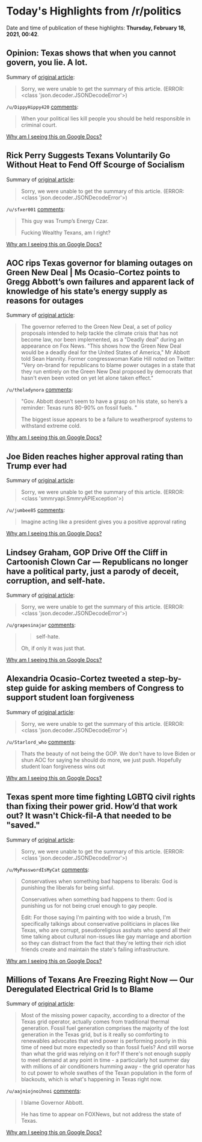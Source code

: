 # Today's Highlights from /r/politics

Date and time of publication of these highlights: **Thursday, February 18, 2021, 00:42**.

## Opinion: Texas shows that when you cannot govern, you lie. A lot.

Summary of [original article](https://www.washingtonpost.com/opinions/2021/02/17/texas-shows-that-when-you-cannot-govern-you-lie-lot/):

> Sorry, we were unable to get the summary of this article. (ERROR: <class 'json.decoder.JSONDecodeError'>)

`/u/DippyHippy420` [comments](https://www.reddit.com/r/politics/comments/lmcs5r/opinion_texas_shows_that_when_you_cannot_govern/):

> When your political lies kill people you should be held responsible in criminal court.

[Why am I seeing this on Google Docs?](https://docs.google.com/document/d/1Dc6We63vOXIZsc0op-Bt4abqkYjXzOigalQqFxmvvbM/edit?usp=sharing)

## Rick Perry Suggests Texans Voluntarily Go Without Heat to Fend Off Scourge of Socialism

Summary of [original article](https://www.vanityfair.com/news/2021/02/rick-perry-texas-power-outage):

> Sorry, we were unable to get the summary of this article. (ERROR: <class 'json.decoder.JSONDecodeError'>)

`/u/sfxer001` [comments](https://www.reddit.com/r/politics/comments/lmc3tz/rick_perry_suggests_texans_voluntarily_go_without/):

> This guy was Trump’s Energy Czar.  
> 
> Fucking Wealthy Texans, am I right?

[Why am I seeing this on Google Docs?](https://docs.google.com/document/d/1Dc6We63vOXIZsc0op-Bt4abqkYjXzOigalQqFxmvvbM/edit?usp=sharing)

## AOC rips Texas governor for blaming outages on Green New Deal | Ms Ocasio-Cortez points to Gregg Abbott’s own failures and apparent lack of knowledge of his state’s energy supply as reasons for outages

Summary of [original article](https://www.independent.co.uk/news/world/americas/us-politics/aoc-texas-winter-storm-green-new-deal-b1803840.html):

> The governor referred to the Green New Deal, a set of policy proposals intended to help tackle the climate crisis that has not become law, nor been implemented, as a "Deadly deal" during an appearance on Fox News. "This shows how the Green New Deal would be a deadly deal for the United States of America," Mr Abbott told Sean Hannity. Former congresswoman Katie Hill noted on Twitter: "Very on-brand for republicans to blame power outages in a state that they run entirely on the Green New Deal proposed by democrats that hasn't even been voted on yet let alone taken effect."

`/u/theladynora` [comments](https://www.reddit.com/r/politics/comments/lm79ng/aoc_rips_texas_governor_for_blaming_outages_on/):

> "Gov. Abbott doesn’t seem to have a grasp on his state, so here’s a reminder: Texas runs 80-90% on fossil fuels. "
> 
>  The biggest issue appears to be a failure to weatherproof systems to withstand extreme cold.

[Why am I seeing this on Google Docs?](https://docs.google.com/document/d/1Dc6We63vOXIZsc0op-Bt4abqkYjXzOigalQqFxmvvbM/edit?usp=sharing)

## Joe Biden reaches higher approval rating than Trump ever had

Summary of [original article](https://www.msnbc.com/the-beat-with-ari/watch/joe-biden-reaches-higher-approval-rating-than-trump-ever-had-101120581661):

> Sorry, we were unable to get the summary of this article. (ERROR: <class 'smmryapi.SmmryAPIException'>)

`/u/jumbee85` [comments](https://www.reddit.com/r/politics/comments/lm7fim/joe_biden_reaches_higher_approval_rating_than/):

> Imagine acting like a president gives you a positive approval rating

[Why am I seeing this on Google Docs?](https://docs.google.com/document/d/1Dc6We63vOXIZsc0op-Bt4abqkYjXzOigalQqFxmvvbM/edit?usp=sharing)

## Lindsey Graham, GOP Drive Off the Cliff in Cartoonish Clown Car — Republicans no longer have a political party, just a parody of deceit, corruption, and self-hate.

Summary of [original article](https://www.advocate.com/commentary/2021/2/17/lindsey-graham-gop-drive-cliff-cartoonish-clown-car):

> Sorry, we were unable to get the summary of this article. (ERROR: <class 'json.decoder.JSONDecodeError'>)

`/u/grapesinajar` [comments](https://www.reddit.com/r/politics/comments/lm91an/lindsey_graham_gop_drive_off_the_cliff_in/):

> >self-hate.
> 
> Oh, if only it was just that.

[Why am I seeing this on Google Docs?](https://docs.google.com/document/d/1Dc6We63vOXIZsc0op-Bt4abqkYjXzOigalQqFxmvvbM/edit?usp=sharing)

## Alexandria Ocasio-Cortez tweeted a step-by-step guide for asking members of Congress to support student loan forgiveness

Summary of [original article](https://www.businessinsider.com/aoc-prompts-followers-call-their-representatives-on-student-loan-forgiveness-2021-2):

> Sorry, we were unable to get the summary of this article. (ERROR: <class 'json.decoder.JSONDecodeError'>)

`/u/Starlord_who` [comments](https://www.reddit.com/r/politics/comments/lm9c86/alexandria_ocasiocortez_tweeted_a_stepbystep/):

> Thats the beauty of not being the GOP. We don't have to love Biden or shun AOC for saying he should do more, we just push. Hopefully student loan forgiveness wins out

[Why am I seeing this on Google Docs?](https://docs.google.com/document/d/1Dc6We63vOXIZsc0op-Bt4abqkYjXzOigalQqFxmvvbM/edit?usp=sharing)

## Texas spent more time fighting LGBTQ civil rights than fixing their power grid. How’d that work out? It wasn't Chick-fil-A that needed to be "saved."

Summary of [original article](https://www.lgbtqnation.com/2021/02/texas-spent-time-fighting-lgbtq-civil-rights-fixing-power-grid-howd-work/):

> Sorry, we were unable to get the summary of this article. (ERROR: <class 'json.decoder.JSONDecodeError'>)

`/u/MyPasswordIsMyCat` [comments](https://www.reddit.com/r/politics/comments/lm6rrc/texas_spent_more_time_fighting_lgbtq_civil_rights/):

> Conservatives when something bad happens to liberals: God is punishing the liberals for being sinful.
> 
> Conservatives when something bad happens to them: God is punishing us for not being cruel enough to gay people.
> 
> Edit: For those saying I'm painting with too wide a brush, I'm specifically talkings about conservative politicians in places like Texas, who are corrupt, pseudoreligious asshats who spend all their time talking about cultural non-issues like gay marriage and abortion so they can distract from the fact that they're letting their rich idiot friends create and maintain the state's failing infrastructure.

[Why am I seeing this on Google Docs?](https://docs.google.com/document/d/1Dc6We63vOXIZsc0op-Bt4abqkYjXzOigalQqFxmvvbM/edit?usp=sharing)

## Millions of Texans Are Freezing Right Now — Our Deregulated Electrical Grid Is to Blame

Summary of [original article](https://jacobinmag.com/2021/02/texas-power-electricity-grid-weather-winter-storm):

> Most of the missing power capacity, according to a director of the Texas grid operator, actually comes from traditional thermal generation. Fossil fuel generation comprises the majority of the lost generation in the Texas grid, but is it really so comforting to renewables advocates that wind power is performing poorly in this time of need but more expectedly so than fossil fuels? And still worse than what the grid was relying on it for? If there's not enough supply to meet demand at any point in time - a particularly hot summer day with millions of air conditioners humming away - the grid operator has to cut power to whole swathes of the Texan population in the form of blackouts, which is what's happening in Texas right now.

`/u/aajniojnoihnoi` [comments](https://www.reddit.com/r/politics/comments/lm7tij/millions_of_texans_are_freezing_right_now_our/):

> I blame Governor Abbott. 
> 
> He has time to appear on FOXNews, but not address the state of Texas.

[Why am I seeing this on Google Docs?](https://docs.google.com/document/d/1Dc6We63vOXIZsc0op-Bt4abqkYjXzOigalQqFxmvvbM/edit?usp=sharing)

